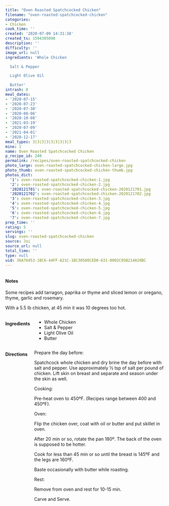 ```yaml
---
title: "Oven Roasted Spatchcocked Chicken"
filename: "oven-roasted-spatchcocked-chicken"
categories:
- Chicken
cook_time: ''
created: '2020-07-09 14:31:38'
created_ts: 1594305098
description: ''
difficulty: ''
image_url: null
ingredients: 'Whole Chicken

  Salt & Pepper

  Light Olive Oil

  Butter'
intrash: 0
meal_dates:
- '2020-07-15'
- '2020-07-23'
- '2020-07-30'
- '2020-08-06'
- '2020-10-08'
- '2021-03-19'
- '2020-07-09'
- '2021-04-01'
- '2020-12-17'
meal_types: 3|3|3|3|3|3|3|3|3
mine: 1
name: Oven Roasted Spatchcocked Chicken
p_recipe_id: 240
permalink: /recipes/oven-roasted-spatchcocked-chicken
photo_large: oven-roasted-spatchcocked-chicken-large.jpg
photo_thumb: oven-roasted-spatchcocked-chicken-thumb.jpg
photos_dict:
  '1': oven-roasted-spatchcocked-chicken-1.jpg
  '2': oven-roasted-spatchcocked-chicken-2.jpg
  '2020121701': oven-roasted-spatchcocked-chicken-2020121701.jpg
  '2020121702': oven-roasted-spatchcocked-chicken-2020121702.jpg
  '3': oven-roasted-spatchcocked-chicken-3.jpg
  '4': oven-roasted-spatchcocked-chicken-4.jpg
  '5': oven-roasted-spatchcocked-chicken-5.jpg
  '6': oven-roasted-spatchcocked-chicken-6.jpg
  '7': oven-roasted-spatchcocked-chicken-7.jpg
prep_time: ''
rating: 5
servings: ''
slug: oven-roasted-spatchcocked-chicken
source: Joi
source_url: null
total_time: ''
type: null
uid: 36A76453-1BC6-44FF-A21C-1BC30580CED0-631-0002C95B214A28BC
---
```

<div class="large-8 medium-7 columns" id="writeup">		<div id="notes"><h4>Notes</h4>
<div class="box box-notes"><p>Some recipes add tarragon, paprika or thyme and sliced lemon or oregano, thyme, garlic and rosemary.</p>
<p>With a 5.5 lb chicken, at 45 min it was 10 degrees too hot.</p>
</div></div>	</div><!-- #writeup -->
</div><!-- #row-one -->
<div class="row" id="row-two">	<div class="medium-4 small-5 columns" id="ingredients"><h4>Ingredients</h4><div class="box box-ingredients content"><ul>
<li>Whole Chicken</li>
<li>Salt &amp; Pepper</li>
<li>Light Olive Oil</li>
<li>Butter</li>
</ul>
</div>	</div>	<div class="medium-6 small-7 columns" id="directions"><h4>Directions</h4><div class="box box-directions content"><p>Prepare the day before:</p>
<p>Spatchcock whole chicken and dry brine the day before with salt and pepper. Use approximately ½ tsp of salt per pound of chicken. Lift skin on breast and separate and season under the skin as well.</p>
<p>Cooking:</p>
<p>Pre-heat oven to 450ºF. (Recipes range between 400 and 450ºF).</p>
<p>Oven:</p>
<p>Flip the chicken over, coat with oil or butter and put skillet in oven.</p>
<p>After 20 min or so, rotate the pan 180º. The back of the oven is supposed to be hotter.</p>
<p>Cook for less than 45 min or so until the breast is 145ºF and the legs are 160ºF.</p>
<p>Baste occasionally with butter while roasting.</p>
<p>Rest:</p>
<p>Remove from oven and rest for 10-15 min.</p>
<p>Carve and Serve.</p>
</div>	</div>